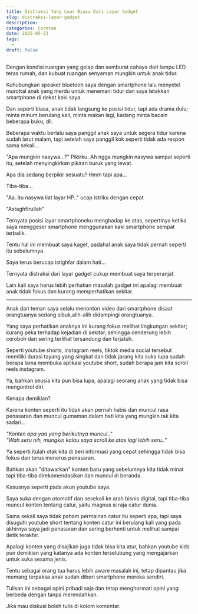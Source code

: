 ```yaml
---
title: Distraksi Yang Luar Biasa Dari Layar Gadget
slug: distraksi-layar-gadget
description: 
categories: Coretan
date: 2025-05-23
tags:
  -
draft: false
---
```


Dengan kondisi ruangan yang gelap dan semburat cahaya dari lampu LED teras rumah, dan kubuat ruangan senyaman mungkin untuk anak tidur.

Kuhubungkan speaker bluetooh saya dengan smartphone lalu menyetel murottal anak yang merdu untuk menemani tidur dan saya letakkan smartphone di dekat kaki saya.

Dan seperti biasa, anak tidak langsung ke posisi tidur, tapi ada drama dulu; minta minum berulang kali, minta makan lagi, kadang minta bacain beberapa buku, dll.

Beberapa waktu berlalu saya panggil anak saya untuk segera tidur karena sudah larut malam, tapi setelah saya panggil kok seperti tidak ada respon sama sekali... 

"Apa mungkin nasywa...?" Pikirku. Ah ngga mungkin nasywa sampai seperti itu, setelah menyingkirkan pikiran buruk yang lewat.

Apa dia sedang berpikir sesuatu? Hmm tapi apa...

Tiba-tiba...

"Aa..itu nasywa liat layar HP.." ucap istriku dengan cepat

"Astaghfirullah"

Ternyata posisi layar smartphoneku menghadap ke atas, sepertinya ketika saya menggeser smartphone menggunakan kaki smartphone sempat terbalik.

Tentu hal ini membuat saya kaget, padahal anak saya tidak pernah seperti itu sebelumnya.

Saya terus berucap istighfar dalam hati...

Ternyata distraksi dari layar gadget cukup membuat saya terperanjat.

Lain kali saya harus lebih perhatian masalah gadget ini apalagi membuat anak tidak fokus dan kurang memperhatikan sekitar.

***

Anak dari teman saya selalu menonton video dari smartphone disaat orangtuanya sedang sibuk,alih-alih didampingi orangtuanya.

Yang saya perhatikan anaknya ini kurang fokus melihat lingkungan sekitar; kurang peka terhadap kejadian di sekitar, sehingga cenderung lebih ceroboh dan sering terlihat tersandung dan terjatuh.

<script async src="https://pagead2.googlesyndication.com/pagead/js/adsbygoogle.js?client=ca-pub-1028861450285140"
     crossorigin="anonymous"></script>
<!-- iklan tengah artikel -->
<ins class="adsbygoogle"
     style="display:block"
     data-ad-client="ca-pub-1028861450285140"
     data-ad-slot="6049657661"
     data-ad-format="auto"
     data-full-width-responsive="true"></ins>
<script>
     (adsbygoogle = window.adsbygoogle || []).push({});
</script>

Seperti youtube shorts, instagram reels, tiktok media social tersebut memiliki durasi tayang yang singkat dan tidak jarang kita suka lupa sudah berapa lama membuka aplikasi youtube short, sudah berapa jam kita scroll reels instagram.

Ya, bahkan seusia kita pun bisa lupa, apalagi seorang anak yang tidak bisa mengontrol diri.

Kenapa demikian?

Karena konten seperti itu tidak akan pernah habis dan muncul rasa penasaran dan muncul gumaman dalam hati kita yang mungkin tak kita sadari... 

*"Konten apa yaa yang berikutnya muncul.."*\
*"Wah seru nih, mungkin kalau saya scroll ke atas lagi lebih seru.."*

Ya seperti itulah otak kita di beri informasi yang cepat sehingga tidak bisa fokus dan terus menerus penasaran.

Bahkan akan "ditawarkan" konten baru yang sebelumnya kita tidak minat tapi tiba-tiba direkomendasikan dan muncul di beranda.

Kasusnya seperti pada akun youtube saya.

Saya suka dengan otomotif dan sesekali ke arah bisnis digital, tapi tiba-tiba muncul konten tentang catur, yaitu magnus si raja catur dunia.

Sama sekali saya tidak paham permainan catur itu seperti apa, tapi saya disuguhi youtube short tentang konten catur ini berulang kali yang pada akhirnya saya jadi penasaran dan sering berhenti untuk melihat sampai detik terakhir.

Apalagi konten yang disajikan juga tidak bisa kita atur, bahkan youtube kids pun demikian yang katanya ada konten terselubung yang mengajarkan untuk suka sesama jenis.

Tentu sebagai orang tua harus lebih aware masalah ini, tetap dipantau jika memang terpaksa anak sudah diberi smartphone mereka sendiri.

Tulisan ini sebagai opini pribadi saja dan tetap menghormati opini yang berbeda dengan tanpa merendahkan.

Jika mau diskusi boleh tulis di kolom komentar.